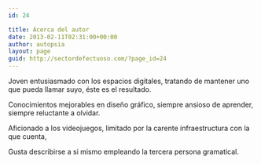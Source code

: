 ```yaml
---
id: 24

title: Acerca del autor
date: 2013-02-11T02:31:00+00:00
author: autopsia
layout: page
guid: http://sectordefectuoso.com/?page_id=24
---
```

Joven entusiasmado con los espacios digitales, tratando de mantener uno que pueda llamar suyo, éste es el resultado.

Conocimientos mejorables en diseño gráfico, siempre ansioso de aprender, siempre reluctante a olvidar.

Aficionado a los videojuegos, limitado por la carente infraestructura con la que cuenta,

Gusta describirse a si mismo empleando la tercera persona gramatical.
